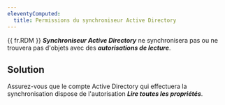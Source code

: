 ```yaml
---
eleventyComputed:
  title: Permissions du synchroniseur Active Directory
---
```

{{ fr.RDM }} ***Synchroniseur Active Directory*** ne synchronisera pas ou ne trouvera pas d'objets avec des ***autorisations de lecture***.
## Solution
Assurez-vous que le compte Active Directory qui effectuera la synchronisation dispose de l'autorisation ***Lire toutes les propriétés***.
